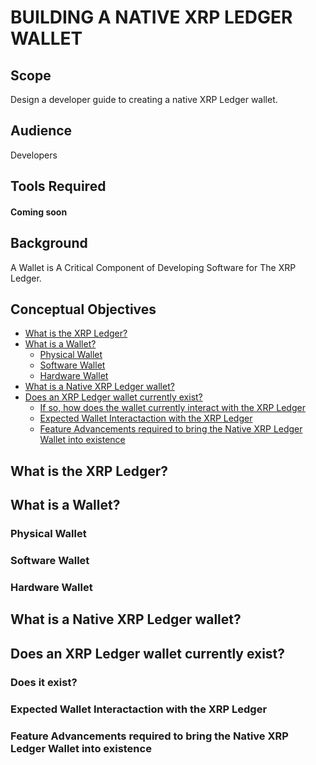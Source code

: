 # BUILDING A NATIVE XRP LEDGER WALLET 

## Scope 
Design a developer guide to creating a native XRP Ledger wallet.

## Audience
Developers

## Tools Required
#### Coming soon

## Background
A Wallet is A Critical Component of Developing Software for The XRP Ledger.


## Conceptual Objectives

- [What is the XRP Ledger?](#ledger-Definition)
- [What is a Wallet?](#wallet-Definition)
   - [Physical Wallet](#physical-wallet-Definition)
   - [Software Wallet](#software-wallet-Definition)
   - [Hardware Wallet](#hardware-wallet-Definition)
- [What is a Native XRP Ledger wallet?](#native-xrp-ledger)
- [Does an XRP Ledger wallet currently exist?](#xrp-ledger-wallet-existence)
   - [If so, how does the wallet currently interact with the XRP Ledger](#existence?)   
   - [Expected Wallet Interactaction with the XRP Ledger](#expected-interaction)
   - [Feature Advancements required to bring the Native XRP Ledger Wallet into existence](#feature-advancements)
   
## What is the XRP Ledger? <a name="ledger-Definition"></a>

## What is a Wallet? <a name="wallet-Definition"></a>
### Physical Wallet <a name="physical-wallet-Definition"></a>

### Software Wallet <a name="software-wallet-Definition"></a>

### Hardware Wallet <a name="hardware-wallet-Definition"></a>

## What is a Native XRP Ledger wallet? <a name="native-xrp-ledger"></a>

## Does an XRP Ledger wallet currently exist? <a name="xrp-ledger-wallet-existence"></a>

### Does it exist? <a name="existence"></a>

### Expected Wallet Interactaction with the XRP Ledger <a name="expected-interaction"></a>

### Feature Advancements required to bring the Native XRP Ledger Wallet into existence <a name="feature-advancements"></a>





